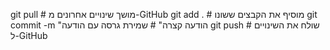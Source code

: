 git pull                     # מושך שינויים אחרונים מ-GitHub
git add .                    # מוסיף את הקבצים ששונו
git commit -m "הודעה קצרה"  # שמירת גרסה עם הודעה
git push                     # שולח את השינויים ל-GitHub
